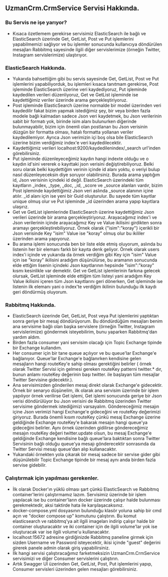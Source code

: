 ## UzmanCrm.CrmService Servisi Hakkında.

###  Bu Servis ne işe yarıyor?
- Kısaca özetlemem gerekirse servisimiz ElasticSearch ile bağlı ve ElasticSearch üzerinde Get, GetList, Post ve Put işlemlerini yapabilmemizi sağlıyor ve bu işlemler sonucunda kullanıcıya döndürülen mesajları Rabbitmq sayesinde ilgili diğer servislerimize (örneğin Twitter, Instagram servislerimize) ulaştırıyor.

### ElasticSearch Hakkında.
- Yukarıda bahsettiğim gibi bu servis sayesinde Get, GetList, Post ve Put işlemlerini yapabiliyorduk, bu işlemleri kısaca tanıtmam gerekirse, Post işleminde ElasticSearch üzerine veri kaydediyoruz, Put işleminde kaydedilen verileri düzenliyoruz, Get ve GetList işleminde ise kaydettiğimiz veriler üzerinde arama gerçekleştiriyoruz.    
- Post işleminde ElasticSearch üzerine normalde bir model üzerinden veri kaydedilir fakat bizim yapmak istediğimiz şey, bir veya birden fazla modele bağlı kalmadan sadece Json veri kaydetmek, bu Json verilerinin sabit bir formatı yok, birinde isim alanı bulunurken diğerinde bulunmayabilir, bizim için önemli olan postlanan bu Json verisinin düzgün bir formatta olması, hatalı formatta yollanan veriler kaydedilemiyor. Ayrıca Json verimizin içi boş olsa bile ElasticSearch üzerine bizim verdiğimiz index'e veri kaydedilecektir.
- Kaydettiğimiz verileri localhost:9200/kaydedilenindex/_search url'inden görebilirsiniz.
- Put işleminde düzenleyeceğimiz kaydın hangi indexte olduğu ve o kaydın id'sini vererek o kayıttaki json verisini değiştirebiliyoruz. Belki soru olarak belki kaydettiğim verinin içinde id alanı yoktu, o veriyi bulup nasıl düzenleyeceksin diye soruyor olabilirsiniz. Burada arama yaptığım id, Json verisinin içindeki id değil. ElasticSearch üzerindeki tüm kayıtların _index, _type, _doc, _id, _score ve _source alanları vardır, bizim Post işleminde kaydettiğimiz Json veri aslında _source alanının içine atılır. _id alanı için ise yeni bir Guid oluşturulur. Bu sayede tüm kayıtlar unique olmuş olur ve Put işleminde _id üzerinden arama yapıp kayıtlara ulaşırız. 
- Get ve GetList işlemlerinde ElasticSearch üzerine kaydettiğimiz Json verileri üzerinde bir arama gerçekleştiriyoruz. Arayacağımız index'i ve Json verilerinin içinde arayacağımız Key ve Value ikilisini girdikten sonra aramayı gerçekleştirebiliyoruz. Örnek olarak {"isim":"koray"} içerikli bir Json verisinde Key "isim" Value ise "koray" olmuş olur bu ikililer üzerinden arama yapıyoruz.
- Bu arama işlemi sonucunda ben bir liste elde etmiş oluyorum, aslında bu listenin her bir elemanı farklı bir kayıta denk geliyor. Örnek olarak users index'i içinde ve yukarıda da örnek verdiğim gibi Key için "isim" Value için ise "koray" ikilisini aradığım düşünülürse, bu aramanın sonucunda elde ettiğim lisenin içindeki Json kayıtlarının hepsinde "isim":"koray" kısmı kesinlikle var demektir. Get ve GetList işlemlerinin farkına gelecek olursak, GetList işleminde elde ettiğim tüm listeyi yani aradığım Key Value ikilisini içeren tüm Json kayıtlarını geri dönerken, Get işleminde ise listenin ilk elemanı yani o index'te verdiğim ikilinin bulunduğu ilk kaydı geri döndürmüş oluyorum.

### Rabbitmq Hakkında.
- ElasticSearch üzerinde Get, GetList, Post veya Put işlemlerini yaptıktan sonra geriye bir mesaj döndürüyorum. Bu döndürdüğüm mesajları benim ana servisime bağlı olan başka servislere (örneğin Twitter, Instagram servislerimize) göndermek isteyebilirim, bunu yaparken Rabbitmq'dan yardım aldım.
- Birden fazla consumer yani servisim olacağı için Topic Exchange tipinde bir Exchange kullandım.
- Her consumer için bir tane queue açılıyor ve bu queue'lar Exchange'e bağlanıyor. Queue'lar Exchange'e bağlanırken kendisine gelen mesajların hangi routeKey'e sahip olması gerektiğini belirler ( örnek olarak Twitter Servisi için gelmesi gereken routeKey patterni twitter.* dır, bunun anlamı routeKey değerinin başı twitter. ile başlayan tüm mesajlar Twitter Servisine gidecektir.).
- Ana servisimizden gönderilen mesaj direkt olarak Exchange'e gidecektir. Örnek bir senaryo düşünelim, ilk olarak ana servisim üzerinde bir işlem yapılıyor örnek verilirse Get işlemi, Get işlemi sonucunda geriye bir Json verisi döndürülüyor bu Json verisini de Rabbitmq üzerinden Twitter servisime göndermek istediğimizi varsayalım. Göndereceğimiz mesajın içine Json verimizi hangi Exchange'e gideceğini ve routeKey değerimizi giriyoruz. Burada önemli kısım routeKey çünkü mesaj Exchange üzerine geldiğinde Exchange routeKey'e bakarak mesajın hangi queue'ya gideceğini belirler. Aynı örnek üzerinden gidilirse göndereceğimiz mesajın routeKey değeri twitter.update olsun, bu mesaj Exchange'e geldiğinde Exchange kendisine bağlı queue'lara baktıktan sonra Twitter Servisinin bağlı olduğu queue'ya mesajı gönderecektir sonrasında da Twitter Servisi mesajı queue'dan alıp kullanacaktır.
- Yukarıdaki örnekten yola çıkarak bir mesaj sadece bir servise gider gibi düşünülebilir Topic Exchange tipinde bir mesaj aynı anda birden fazla servise gidebilir.

### Çalıştırmak için yapılması gerekenler.
- İlk olarak Docker'ın yüklü olması şart çünkü ElasticSearch ve Rabbitmq container'lerini çalıştırmamız lazım. Servisimiz üzerinde bir işlem yapılacak ise bu container'ların docker üzerinde çalışır halde bulunması gerekmektedir, aksi taktirde hata ile karşılaşacaksınız.
- docker-compose.yml dosyasının bulunduğu klasör yoluna sahip bir cmd açın ve "docker compose up" komutunu çalıştırın. Bu komut elasticsearch ve rabbitmq'ya ait ilgili imageları indirip çalışır halde bir container oluşturacaktır ve iki container için de ilgili volume'lar yok ise oluşturacak var ise ilgili volume'u kullanacaktır.
- localhost:15672 adresine girdiğinizde Rabbitmq paneline girmek için sizden Username ve Password isteyecektir, ikisi içinde "guest" değerini girerek panele admin olarak giriş yapabilirsiniz.
- İlk hangi servisi çalıştıracağımız farketmeksizin UzmanCrm.CrmService servisimizi ve diğer Consumer servislerini çalıştırın.
- Artık Swagger UI üzerinden Get, GetList, Post, Put işlemlerini yapıp, Consumer servisleri üzerinden gelen mesajları görebilirsiniz.
